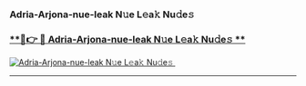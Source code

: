 ### Adria-Arjona-nue-leak N𝚞e L𝚎a𝚔 Nu𝚍e𝚜   

### [ **🔗👉 🔴 Adria-Arjona-nue-leak N𝚞e L𝚎a𝚔 Nu𝚍e𝚜 **](https://taap.it/xNRuk4)  

[![Adria-Arjona-nue-leak N𝚞e L𝚎a𝚔 Nu𝚍e𝚜 ](https://i.imgur.com/0qMVB7G.gif)](https://taap.it/xNRuk4)  

___  
